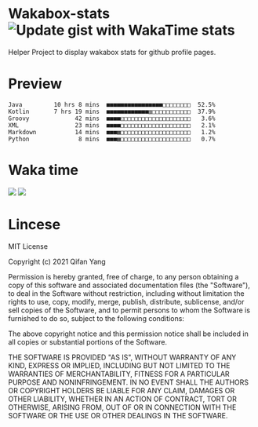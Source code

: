  # Wakabox-stats ![Update gist with WakaTime stats](https://github.com/underwindfall/wakabox-stats/workflows/Update%20gist%20with%20WakaTime%20stats/badge.svg)

  Helper Project to display wakabox stats for github profile pages. 
 # Preview 
  
  ```  
 Java         10 hrs 8 mins  ■■■■■■■■■■■■■■■■□□□□□□□□  52.5%
Kotlin       7 hrs 19 mins  ■■■■■■■■■■■■▥□□□□□□□□□□□  37.9%
Groovy             42 mins  ■■■■◱□□□□□□□□□□□□□□□□□□□   3.6%
XML                23 mins  ■■■■□□□□□□□□□□□□□□□□□□□□   2.1%
Markdown           14 mins  ■■■▦□□□□□□□□□□□□□□□□□□□□   1.2%
Python              8 mins  ■■■▦□□□□□□□□□□□□□□□□□□□□   0.7% 
 ``` 
  
 
 
  
  # Waka time 

  ![](https://wakatime.com/share/@underwindfall/04fb31b6-0c1f-434d-b3a5-ac5e62f5364c.svg)
  ![](https://wakatime.com/share/@underwindfall/3d98f640-5c0f-4faf-b8df-1c48dec045b2.svg)
  
  # Lincese 

  MIT License

  Copyright (c) 2021 Qifan Yang
  
  Permission is hereby granted, free of charge, to any person obtaining a copy
  of this software and associated documentation files (the "Software"), to deal
  in the Software without restriction, including without limitation the rights
  to use, copy, modify, merge, publish, distribute, sublicense, and/or sell
  copies of the Software, and to permit persons to whom the Software is
  furnished to do so, subject to the following conditions:
  
  The above copyright notice and this permission notice shall be included in all
  copies or substantial portions of the Software.
  
  THE SOFTWARE IS PROVIDED "AS IS", WITHOUT WARRANTY OF ANY KIND, EXPRESS OR
  IMPLIED, INCLUDING BUT NOT LIMITED TO THE WARRANTIES OF MERCHANTABILITY,
  FITNESS FOR A PARTICULAR PURPOSE AND NONINFRINGEMENT. IN NO EVENT SHALL THE
  AUTHORS OR COPYRIGHT HOLDERS BE LIABLE FOR ANY CLAIM, DAMAGES OR OTHER
  LIABILITY, WHETHER IN AN ACTION OF CONTRACT, TORT OR OTHERWISE, ARISING FROM,
  OUT OF OR IN CONNECTION WITH THE SOFTWARE OR THE USE OR OTHER DEALINGS IN THE
  SOFTWARE.
